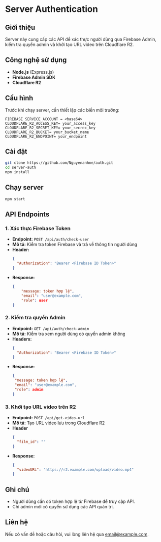 # Server Authentication

## Giới thiệu
Server này cung cấp các API để xác thực người dùng qua Firebase Admin, kiểm tra quyền admin và khởi tạo URL video trên Cloudflare R2.

## Công nghệ sử dụng
- **Node.js** (Express.js)
- **Firebase Admin SDK**
- **Cloudflare R2**

## Cấu hình
Trước khi chạy server, cần thiết lập các biến môi trường:

```env
FIREBASE_SERVICE_ACCOUNT = <base64>
CLOUDFLARE_R2_ACCESS_KEY= your_access_key
CLOUDFLARE_R2_SECRET_KEY= your_secrec_key
CLOUDFLARE_R2_BUCKET= your_bucket_name
CLOUDFLARE_R2_ENDPOINT= your_endpoint
```

## Cài đặt
```sh
git clone https://github.com/Nguyenanhne/auth.git
cd server-auth
npm install
```

## Chạy server
```sh
npm start
```

## API Endpoints

### 1. Xác thực Firebase Token
- **Endpoint:** `POST /api/auth/check-user`
- **Mô tả:** Kiểm tra token Firebase và trả về thông tin người dùng
- **Header:**
  ```json
  {
    "Authorization": "Bearer <Firebase ID Token>"
  }
  ```
- **Response:**
  ```json
  {
      "message: token hợp lệ",
      "email": "user@example.com",
      "role": user
  }
  ```

### 2. Kiểm tra quyền Admin
- **Endpoint:** `GET /api/auth/check-admin`
- **Mô tả:** Kiểm tra xem người dùng có quyền admin không
- **Headers:**
  ```json
  {
    "Authorization": "Bearer <Firebase ID Token>"
  }
  ```
- **Response:**
  ```json
  {
   "message: token hợp lệ",
   "email": "user@example.com",
   "role": admin
  }
  ```

### 3. Khởi tạo URL video trên R2
- **Endpoint:** `POST /api/get-video-url`
- **Mô tả:** Tạo URL video lưu trong Cloudflare R2
- **Header**
  ```json
  {
    "film_id": ""
  }
  ```
- **Response:**
  ```json
  {
    "videoURL": "https://r2.example.com/upload/video.mp4"
  }
  ```

## Ghi chú
- Người dùng cần có token hợp lệ từ Firebase để truy cập API.
- Chỉ admin mới có quyền sử dụng các API quản trị.

## Liên hệ
Nếu có vấn đề hoặc câu hỏi, vui lòng liên hệ qua [email@example.com](mailto:email@example.com).

